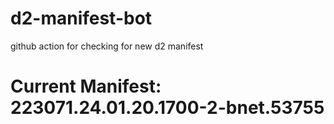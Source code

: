 # d2-manifest-bot
github action for checking for new d2 manifest

# Current Manifest: 223071.24.01.20.1700-2-bnet.53755